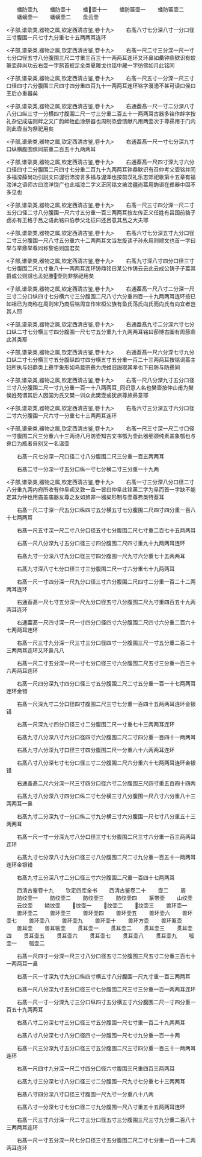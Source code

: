 <!-- { "loadSidebar": true } -->
　　蟠防壶九
　　蟠防壶十
　　蟠壶十一
　　蟠防匾壶一
　　蟠防匾壶二
　　蟠螭壶一
　　蟠螭壶二
　　盘云壶

<子部,谱录类,器物之属,钦定西清古鉴,卷十九>
　　右髙八寸七分深八寸一分口径三寸腹围一尺七寸九分重七十五两两耳连环

<子部,谱录类,器物之属,钦定西清古鉴,卷十九>
　　右髙一尺二寸三分深一尺一寸七分口径五寸八分腹围三尺二寸重三百三十一两两耳连环又环鼻如罍钟鼎欵识有蛟篆壶薛尚功云右壶一字鹄首蛟足全类夏雕戈也铭中藏一字彷佛如月此铭同

<子部,谱录类,器物之属,钦定西清古鉴,卷十九>
　　右髙一尺五寸一分深一尺三寸口径四寸六分腹围三尺四寸四分重四百九十一两两耳连环铭字漫漶不甚可读曰侯曰王后亦重器矣

<子部,谱录类,器物之属,钦定西清古鉴,卷十九>
　　右通葢髙一尺一寸二分深八寸八分口纵三寸一分横四寸腹围二尺一寸三分重二百五十一两两耳古器多铭作衅字按礼杂记成庙则衅之又广韵衅牲血涂祭器也周制烝尝馈献凡用两壶次于尊彞用于门内则此壶当为祭祀用矣

<子部,谱录类,器物之属,钦定西清古鉴,卷十九>
　　右通葢髙一尺一寸七分深九寸口纵横腹围俱同前重二百五十九两两耳

<子部,谱录类,器物之属,钦定西清古鉴,卷十九>
　　右通葢髙一尺四寸深九寸六分口径四寸二分腹围二尺四寸七分重二百九十九两两耳钟鼎欵识有召仲考父壶铭并同多福滂薛尚功引説文曰渥衍沛滂言多福与渥泽也按前汉礼乐志郊祀歌第十五章有福滂洋之语师古曰滂洋饶广也此福滂二字义正同铭文飨滂疆尚葢用韵语在彞器中固不多见也

<子部,谱录类,器物之属,钦定西清古鉴,卷十九>
　　右髙一尺三寸四分深一尺二寸五分口径二寸八分腹围一尺六寸五分重一百三两两耳按左传正义任姓有吕国前貉子卣亦有王格于吕之语此铭曰伯恭父北征曰还吕意其吕之大夫耶

<子部,谱录类,器物之属,钦定西清古鉴,卷十九>
　　右髙六寸七分深五寸九分口径二寸三分腹围一尺八寸五分重六十二两两耳文当左旋读子孙永用则顺文也首一字曰举与举鼎举尊同称黎伯则国君矣

<子部,谱录类,器物之属,钦定西清古鉴,卷十九>
　　右髙九寸深八寸四分口径三寸七分腹围二尺九寸重八十一两两耳连环铸鼎铭曰某公作铸云云此云成公铸子子葢其爵成公则諡也孟妃媵壶则非祭祀用矣

<子部,谱录类,器物之属,钦定西清古鉴,卷十九>
　　右通葢髙一尺八寸二分深一尺三寸二分口纵四寸七分横六寸三分腹围二尺八寸六分重四百一十九两两耳连环按已如祖已为商称在周则宋乃商后铭周宜作宋桓公族有鱼氏荡氏向氏而向氏有向宜者岂其人耶

<子部,谱录类,器物之属,钦定西清古鉴,卷十九>
　　右通葢髙九寸二分深六寸七分口纵二寸七分横三寸四分腹围一尺七寸五分重九十九两两耳铭曰莭博古圗有周莭鼎此其类耶

<子部,谱录类,器物之属,钦定西清古鉴,卷十九>
　　右通葢髙一尺六分深七寸九分口纵二寸七分横三寸五分腹纵四寸四分横五寸五分重一百二十三两两耳按铭词葢主妇所执与妇鼎类上彞字象形如鸟葢宗彞为虎蜼旧説取其孝也下曰防与防彞同

<子部,谱录类,器物之属,钦定西清古鉴,卷十九>
　　右髙一尺八分深九寸五分口径三寸八分腹围二尺一寸九分重一百一十八两两耳同识意人名也樊壶按仲山甫为樊侯姓苑谓其后人因国为氏又樊一训众此樊壶或犹旅尊旅彞意耶

<子部,谱录类,器物之属,钦定西清古鉴,卷十九>
　　右髙六寸三分深五寸六分口径二寸六分腹围一尺六寸一分重七十三两两耳连环

<子部,谱录类,器物之属,钦定西清古鉴,卷十九>
　　右髙一尺三寸深一尺二寸口径一寸腹围二尺三分重六十三两诗八月防壶知古文书瓠为壶此器细颈纯素盖象瓠也与弇口为瓶者自别又一名温壶



　　右髙一尺七分深一尺口径二寸八分腹围二尺三分重一百五两两耳

　　右髙二寸一分深一寸五分口纵一寸七分横二寸三分重一十九两

<子部,谱录类,器物之属,钦定西清古鉴,卷十九>
　　右髙一寸三分深八分口径二寸八分重九两内府所收有仲阜卣又敦一盉一皆曰仲阜此铭苐二字为阜而首一字缺不能定其为仲也用庙盖庙器友尊之友如旅非一器矣形制与壶尊弗类特葢耳


　　右髙一尺二寸深一尺五分口纵四寸五分横五寸七分腹围二尺四寸四分重一百八十七两两耳

　　右髙一尺五寸深一尺二寸八分口径五寸七分腹围二尺七寸重二百七十五两两耳

　　右髙一尺八分深九寸五分口径三寸四分腹围二尺四寸重九十九两两耳连环

　　右髙九寸一分深八寸九分口径三寸四分腹围一尺九寸六分重七十五两两耳

　　右髙九寸深八寸七分口径三寸三分腹围二尺一寸六分重七十九两两耳

　　右髙一尺一寸四分深一尺九分口径三寸六分腹围二尺四寸二分重一百二十二两两耳连环

　　右通葢髙一尺七寸五分深一尺九分口径五寸八分腹围二尺九寸重四百五十九两两耳连环

　　右通葢髙一尺四寸深一尺一寸四分口径四寸六分腹围二尺四寸六分重二百六十七两两耳连环

　　右髙一尺三寸九分深一尺三寸三分口径四寸一分腹围三尺一寸五分重二百二十三两两耳连环又环鼻凡八

　　右髙一尺二寸五分深一尺一寸七分口径三寸六分腹围二尺五寸三分重一百三十六两两耳连环

　　右髙一尺四分深九寸四分口径三寸五分腹围二尺二寸五分重一百一十七两两耳连环金错

　　右髙一尺深九寸二分口径四寸腹围二尺三寸七分重一百四十五两两耳连环金银错

　　右髙一尺深九寸四分口径三寸二分腹围二尺一寸重七十三两两耳连环

　　右髙九寸八分深八寸六分口径四寸六分腹围二尺二寸四分重一百四十一两两耳

　　右髙九寸六分深九寸口径三寸四分腹围二尺一分重六十六两两耳连环

　　右髙八寸八分深七寸七分口径三寸二分腹围二尺六分重六十七两两耳连环金银错

　　右通盖髙二尺六分深一尺三寸四分口径六寸二分腹围三尺四寸重五百四十四两

　　右髙九寸八分深八寸四分口纵二寸七分横三寸八分腹围一尺八寸六分重八十三两两耳一鼻

　　右髙九寸二分深九寸一分口纵二寸九分横三寸六分腹围一尺七寸八分重五十三两两耳

　　右髙一尺一寸一分深九寸八分口径三寸七分腹围二尺三寸六分重一百三两两耳连环

　　右髙九寸七分深八寸九分口径三寸八分腹围二尺二寸九分重一百五十一两两耳连环金银错

　　右髙九寸三分深八寸二分口径三寸六分腹围二尺重一百四十七两两耳

　　西清古鉴卷十九
　　钦定四库全书
　　西清古鉴卷二十
　　壶二
　　周
　　防纹壶一
　　防纹壶二
　　防纹壶三
　　防纹壶四
　　篆带壶
　　山纹壶
　　云纹壶
　　鳞纹壶
　　纹壶一
　　纹壶二
　　纹壶三
　　兽环壶一
　　兽环壶二
　　兽环壶三
　　兽环壶四
　　兽环壶五
　　兽环壶六
　　兽环壶七
　　兽环壶八
　　兽环壶九
　　兽环壶十
　　兽环方壶
　　兽环匾壶
　　兽耳壶
　　兽耳匾壶
　　贯耳壶一
　　贯耳壶二
　　贯耳壶三
　　贯耳壶四
　　贯耳壶五
　　贯耳壶六
　　贯耳壶七
　　贯耳壶八
　　贯耳壶九
　　瓠壶一
　　瓠壶二

　　右髙一尺四寸一分深一尺三寸八分口径五寸二分腹围三尺五寸二分重三百七十一两两耳一鼻

　　右髙一尺一寸深九寸九分口纵四寸横五寸八分腹围一尺九寸重一百三两两耳

　　右髙一尺八分深九寸五分口径三寸七分腹围二尺三寸三分重一百一两两耳连环

　　右髙一尺一寸一分深九寸三分口纵四寸五分横五寸六分腹围二尺一寸四分重一百五十九两两耳

　　右髙八寸二分深七寸三分口径三寸五分腹围一尺七寸重一百二十九两两耳

　　右髙八寸八分深七寸八分口径四寸一分腹围一尺七寸九分重一百一十两

　　右髙一尺三分深九寸五分口径三寸五分腹围二尺三寸四分重一百三十一两两耳连环

　　右髙一尺四寸九分深一尺二寸四分口径六寸腹围三尺重四百三两两耳

　　右髙九寸三分深七寸八分口径三寸二分腹围一尺九寸七分重七十三两两耳

　　右髙八寸四分深八寸口径三寸腹围一尺九寸一分重八十八两

　　右髙八寸一分深七寸七分口径二寸九分腹围一尺八寸重五十五两两耳连环

　　右髙一尺三寸六分深一尺二寸三分口径五寸三分腹围三尺三寸九分重二百八十三两两耳连环

　　右髙一尺一寸五分深一尺七分口径三寸五分腹围二尺二寸七分重一百一十二两两耳连环

